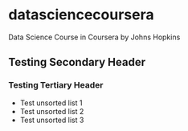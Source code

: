 # datasciencecoursera
Data Science Course in Coursera by Johns Hopkins
## Testing Secondary Header
### Testing Tertiary Header
* Test unsorted list 1
* Test unsorted list 2
* Test unsorted list 3

